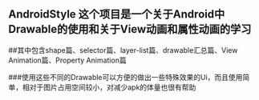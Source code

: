 ## AndroidStyle 这个项目是一个关于Android中Drawable的使用和关于View动画和属性动画的学习

##其中包含shape篇、selector篇、layer-list篇、drawable汇总篇、View Animation篇、Property Animation篇

###使用这些不同的Drawable可以方便的做出一些特殊效果的Ui，而且使用简单，相对于图片占用空间较小，对减少apk的体量也很有帮助
